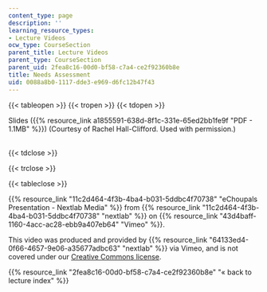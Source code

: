 ```yaml
---
content_type: page
description: ''
learning_resource_types:
- Lecture Videos
ocw_type: CourseSection
parent_title: Lecture Videos
parent_type: CourseSection
parent_uid: 2fea8c16-00d0-bf58-c7a4-ce2f92360b8e
title: Needs Assessment
uid: 0088a8b0-1117-dde3-e969-d6fc12b47f43
---
```


{{< tableopen >}}
{{< tropen >}}
{{< tdopen >}}


Slides ({{% resource_link a1855591-638d-8f1c-331e-65ed2bb1fe9f "PDF - 1.1MB" %}}) (Courtesy of Rachel Hall-Clifford. Used with permission.)  
 


{{< tdclose >}}

{{< trclose >}}

{{< tableclose >}}

{{% resource_link "11c2d464-4f3b-4ba4-b031-5ddbc4f70738" "eChoupals Presentation - Nextlab Media" %}} from {{% resource_link "11c2d464-4f3b-4ba4-b031-5ddbc4f70738" "nextlab" %}} on {{% resource_link "43d4baff-1160-4acc-ac28-ebb9a407eb64" "Vimeo" %}}.

This video was produced and provided by {{% resource_link "64133ed4-0f66-4657-9e06-a35677adbc63" "nextlab" %}} via Vimeo, and is not covered under our [Creative Commons license](/terms/#cc).

{{% resource_link "2fea8c16-00d0-bf58-c7a4-ce2f92360b8e" "« back to lecture index" %}}